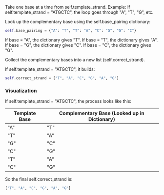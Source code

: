 Take one base at a time from self.template_strand.
Example: If self.template_strand = "ATGCTC", the loop goes through "A", "T", "G", etc.

Look up the complementary base using the self.base_pairing dictionary:

```python
self.base_pairing = {"A": "T", "T": "A", "C": "G", "G": "C"}
```

If base = "A", the dictionary gives "T".
If base = "T", the dictionary gives "A".
If base = "G", the dictionary gives "C".
If base = "C", the dictionary gives "G".

Collect the complementary bases into a new list (self.correct_strand).

If self.template_strand = "ATGCTC", it builds:

```python
self.correct_strand = ["T", "A", "C", "G", "A", "G"]
```

### Visualization
If self.template_strand = "ATGCTC", the process looks like this:

| Template Base | Complementary Base (Looked up in Dictionary) |
|--------------|----------------------------------|
| "A"        | "T"                           |
| "T"        | "A"                           |
| "G"        | "C"                           |
| "C"        | "G"                           |
| "T"        | "A"                           |
| "C"        | "G"                           |

So the final self.correct_strand is:

```python
["T", "A", "C", "G", "A", "G"]
```

